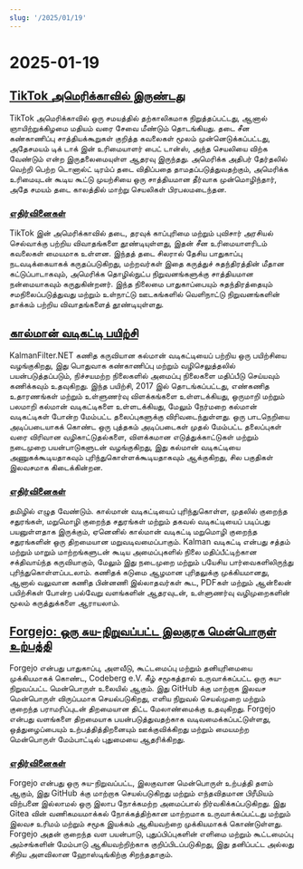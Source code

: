 ```yaml
---
slug: '/2025/01/19'
---
```


# 2025-01-19

## [TikTok அமெரிக்காவில் இருண்டது](https://techcrunch.com/2025/01/18/tiktok-goes-dark-in-the-u-s/)

TikTok அமெரிக்காவில் ஒரு சமயத்தில் தற்காலிகமாக நிறுத்தப்பட்டது, ஆனால் ஞாயிற்றுக்கிழமை மதியம் வரை சேவை மீண்டும் தொடங்கியது. தடை சீன கண்காணிப்பு சாத்தியக்கூறுகள் குறித்த கவலைகள் மூலம் முன்னெடுக்கப்பட்டது, அதேசமயம் டிக் டாக் இன் உரிமையாளர் பைட் டான்ஸ், அந்த செயலியை விற்க வேண்டும் என்ற இருதலைமையுள்ள ஆதரவு இருந்தது. அமெரிக்க அதிபர் தேர்தலில் வெற்றி பெற்ற டொனால்ட் டிரம்ப் தடை விதிப்பதை தாமதப்படுத்துவதற்கும், அமெரிக்க உரிமையுடன் கூடிய கூட்டு முயற்சியை ஒரு சாத்தியமான தீர்வாக முன்மொழிந்தார், அதே சமயம் தடை காலத்தில் மாற்று செயலிகள் பிரபலமடைந்தன.

### [எதிர்வினைகள்](https://news.ycombinator.com/item?id=42753396)

TikTok இன் அமெரிக்காவில் தடை, தரவுக் காப்புரிமை மற்றும் புவிசார் அரசியல் செல்வாக்கு பற்றிய விவாதங்களை தூண்டியுள்ளது, இதன் சீன உரிமையாளரிடம் கவலைகள் மையமாக உள்ளன. இந்தத் தடை சிலரால் தேசிய பாதுகாப்பு நடவடிக்கையாகக் கருதப்படுகிறது, மற்றவர்கள் இதை கருத்துச் சுதந்திரத்தின் மீதான கட்டுப்பாடாகவும், அமெரிக்க தொழில்நுட்ப நிறுவனங்களுக்கு சாத்தியமான நன்மையாகவும் கருதுகின்றனர். இந்த நிலைமை பாதுகாப்பையும் சுதந்திரத்தையும் சமநிலைப்படுத்துவது மற்றும் உள்நாட்டு ஊடகங்களில் வெளிநாட்டு நிறுவனங்களின் தாக்கம் பற்றிய விவாதங்களைத் தூண்டியுள்ளது.

## [கால்மான் வடிகட்டி பயிற்சி](https://www.kalmanfilter.net/default.aspx)

KalmanFilter.NET கணித கருவியான கல்மான் வடிகட்டியைப் பற்றிய ஒரு பயிற்சியை வழங்குகிறது, இது பொதுவாக கண்காணிப்பு மற்றும் வழிசெலுத்தலில் பயன்படுத்தப்படும், நிச்சயமற்ற நிலைகளில் அமைப்பு நிலைகளை மதிப்பீடு செய்யவும் கணிக்கவும் உதவுகிறது. இந்த பயிற்சி, 2017 இல் தொடங்கப்பட்டது, எண்கணித உதாரணங்கள் மற்றும் உள்ளுணர்வு விளக்கங்களை உள்ளடக்கியது, ஒருமாறி மற்றும் பலமாறி கல்மான் வடிகட்டிகளை உள்ளடக்கியது, மேலும் நேர்மறை கல்மான் வடிகட்டிகள் போன்ற மேம்பட்ட தலைப்புகளுக்கு விரிவடைந்துள்ளது. ஒரு பாடநெறியை அடிப்படையாகக் கொண்ட ஒரு புத்தகம் அடிப்படைகள் முதல் மேம்பட்ட தலைப்புகள் வரை விரிவான வழிகாட்டுதல்களை, விளக்கமான எடுத்துக்காட்டுகள் மற்றும் நடைமுறை பயன்பாடுகளுடன் வழங்குகிறது, இது கல்மான் வடிகட்டியை அணுகக்கூடியதாகவும் புரிந்துகொள்ளக்கூடியதாகவும் ஆக்குகிறது, சில பகுதிகள் இலவசமாக கிடைக்கின்றன.

### [எதிர்வினைகள்](https://news.ycombinator.com/item?id=42751690)

தமிழில் எழுத வேண்டும். கால்மான் வடிகட்டியைப் புரிந்துகொள்ள, முதலில் குறைந்த சதுரங்கள், மறுமொழி குறைந்த சதுரங்கள் மற்றும் தகவல் வடிகட்டியைப் படிப்பது பயனுள்ளதாக இருக்கும், ஏனெனில் கால்மான் வடிகட்டி மறுமொழி குறைந்த சதுரங்களின் ஒரு திறமையான மறுவடிவமைப்பாகும். Kalman வடிகட்டி என்பது சத்தம் மற்றும் மாறும் மாற்றங்களுடன் கூடிய அமைப்புகளில் நிலை மதிப்பீட்டிற்கான சக்திவாய்ந்த கருவியாகும், மேலும் இது நடைமுறை மற்றும் பயேசிய பார்வைகளிலிருந்து புரிந்துகொள்ளப்படலாம். கணிதக் கடுமை ஆழமான புரிதலுக்கு முக்கியமானது, ஆனால் வலுவான கணித பின்னணி இல்லாதவர்கள் கூட, PDFகள் மற்றும் ஆன்லைன் பயிற்சிகள் போன்ற பல்வேறு வளங்களின் ஆதரவுடன், உள்ளுணர்வு வழிமுறைகளின் மூலம் கருத்துக்களை ஆராயலாம்.

## [Forgejo: ஒரு சுய-நிறுவப்பட்ட இலகுரக மென்பொருள் உற்பத்தி](https://forgejo.org/)

Forgejo என்பது பாதுகாப்பு, அளவீடு, கூட்டமைப்பு மற்றும் தனியுரிமையை முக்கியமாகக் கொண்ட, Codeberg e.V. கீழ் சமூகத்தால் உருவாக்கப்பட்ட ஒரு சுய-நிறுவப்பட்ட மென்பொருள் உலையில் ஆகும். இது GitHub க்கு மாற்றாக இலவச மென்பொருள் விருப்பமாக செயல்படுகிறது, எளிய நிறுவல் செயல்முறை மற்றும் குறைந்த பராமரிப்புடன் திறமையான திட்ட மேலாண்மைக்கு உதவுகிறது. Forgejo என்பது வளங்களை திறமையாக பயன்படுத்துவதற்காக வடிவமைக்கப்பட்டுள்ளது, ஒத்துழைப்பையும் உற்பத்தித்திறனையும் ஊக்குவிக்கிறது மற்றும் மையமற்ற மென்பொருள் மேம்பாட்டில் புதுமையை ஆதரிக்கிறது.

### [எதிர்வினைகள்](https://news.ycombinator.com/item?id=42753523)

Forgejo என்பது ஒரு சுய-நிறுவப்பட்ட, இலகுவான மென்பொருள் உற்பத்தி தளம் ஆகும், இது GitHub க்கு மாற்றாக செயல்படுகிறது மற்றும் எந்தவிதமான பிரீமியம் விற்பனை இல்லாமல் ஒரு இலாப நோக்கமற்ற அமைப்பால் நிர்வகிக்கப்படுகிறது. இது Gitea வின் வணிகமயமாக்கல் நோக்கத்திற்கான மாற்றமாக உருவாக்கப்பட்டது மற்றும் இலவச உரிமம் மற்றும் சமூக இயக்கம் ஆகியவற்றை முக்கியமாகக் கொண்டுள்ளது. Forgejo அதன் குறைந்த வள பயன்பாடு, புதுப்பிப்புகளின் எளிமை மற்றும் கூட்டமைப்பு அம்சங்களின் மேம்பாடு ஆகியவற்றிற்காக குறிப்பிடப்படுகிறது, இது தனிப்பட்ட அல்லது சிறிய அளவிலான ஹோஸ்டிங்கிற்கு சிறந்ததாகும்.

<head>
  <meta property="og:title" content="TikTok அமெரிக்காவில் இருண்டது" />
  <meta property="og:type" content="website" />
  <meta property="og:image" content="https://og.cho.sh/api/og/?title=TikTok%20%E0%AE%85%E0%AE%AE%E0%AF%86%E0%AE%B0%E0%AE%BF%E0%AE%95%E0%AF%8D%E0%AE%95%E0%AE%BE%E0%AE%B5%E0%AE%BF%E0%AE%B2%E0%AF%8D%20%E0%AE%87%E0%AE%B0%E0%AF%81%E0%AE%A3%E0%AF%8D%E0%AE%9F%E0%AE%A4%E0%AF%81&subheading=%E0%AE%9E%E0%AE%BE%E0%AE%AF%E0%AE%BF%E0%AE%B1%E0%AF%81%2C%2019%20%E0%AE%9C%E0%AE%A9%E0%AE%B5%E0%AE%B0%E0%AE%BF%2C%202025%3A%20%E0%AE%B9%E0%AF%87%E0%AE%95%E0%AF%8D%E0%AE%95%E0%AE%B0%E0%AF%8D%20%E0%AE%9A%E0%AF%86%E0%AE%AF%E0%AF%8D%E0%AE%A4%E0%AE%BF%20%E0%AE%9A%E0%AF%81%E0%AE%B0%E0%AF%81%E0%AE%95%E0%AF%8D%E0%AE%95%E0%AE%AE%E0%AF%8D" />
</head>
